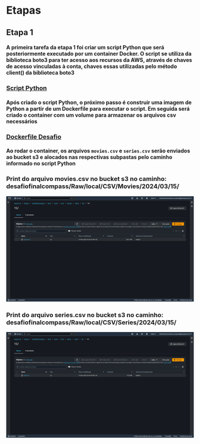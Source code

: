 # Etapas

## Etapa 1

#### A primeira tarefa da etapa 1 foi criar um script Python que será posteriormente executado por um container Docker. O script se utiliza da biblioteca boto3 para ter acesso aos recursos da AWS, através de chaves de acesso vinculadas à conta, chaves essas utilizadas pelo método client() da biblioteca boto3

### [Script Python](./etapa-1/desafio_pt1.py)

#### Após criado o script Python, o próximo passo é construir uma imagem de Python a partir de um Dockerfile para executar o script. Em seguida será criado o container com um volume para armazenar os arquivos csv necessários

### [Dockerfile Desafio](./etapa-1/Dockerfile)

#### Ao rodar o container, os arquivos `movies.csv` e `series.csv` serão enviados ao bucket s3 e alocados nas respectivas subpastas pelo caminho informado no script Python

### Print do arquivo movies.csv no bucket s3 no caminho: desafiofinalcompass/Raw/local/CSV/Movies/2024/03/15/

![](./etapa-1/movies_csv.png)

### Print do arquivo series.csv no bucket s3 no caminho: desafiofinalcompass/Raw/local/CSV/Series/2024/03/15/

![](./etapa-1/series_csv.png)

